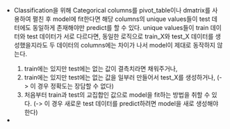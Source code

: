 - Classification을 위해 Categorical columns를 pivot_table이나 dmatrix를 사용하여 펼친 후 model에 fit한다면 해당 columns의 unique values들이 test 데터에도 동일하게 존재해야만 predict를 할 수 있다. unique values들이 train 데이터와 test 데이터가 서로 다르다면, 동일한 로직으로 train_X와 test_X 데이터를 생성했을지라도 두 데이터의 columns에는 차이가 나서 model이 제대로 동작하지 않는다.

  1. train에는 있지만 test에는 없는 값이 결측치라면 채워주거나,
  1. train에는 있지만 test에는 없는 값을 일부러 만들어서 test_X를 생성하거나, (-> 이 경우 정확도는 장담할 수 없다)
  1. 처음부터 train과 test의 교집합인 값으로 model을 fit하는 방법을 취할 수 있다. (-> 이 경우 새로운 test 데이터를 predict하려면 model을 새로 생성해야 한다)

-
